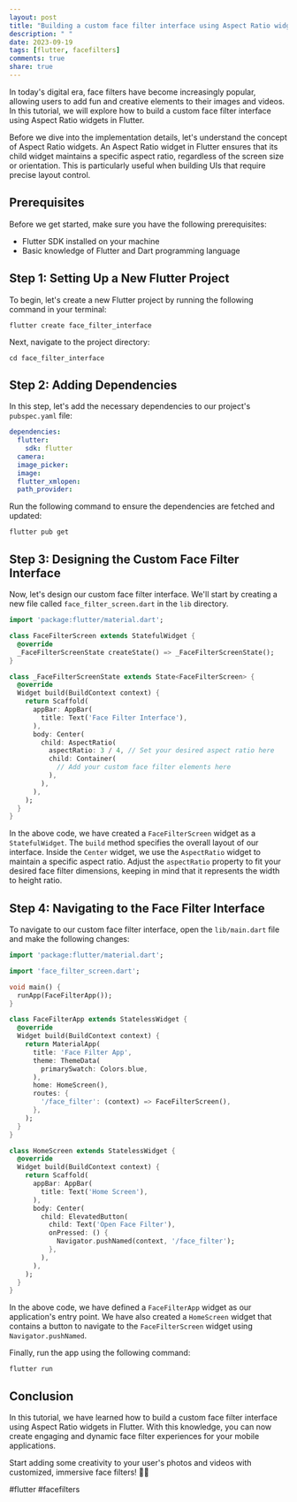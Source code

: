 ```yaml
---
layout: post
title: "Building a custom face filter interface using Aspect Ratio widgets in Flutter"
description: " "
date: 2023-09-19
tags: [flutter, facefilters]
comments: true
share: true
---
```


In today's digital era, face filters have become increasingly popular, allowing users to add fun and creative elements to their images and videos. In this tutorial, we will explore how to build a custom face filter interface using Aspect Ratio widgets in Flutter.

Before we dive into the implementation details, let's understand the concept of Aspect Ratio widgets. An Aspect Ratio widget in Flutter ensures that its child widget maintains a specific aspect ratio, regardless of the screen size or orientation. This is particularly useful when building UIs that require precise layout control.

## Prerequisites

Before we get started, make sure you have the following prerequisites:

- Flutter SDK installed on your machine
- Basic knowledge of Flutter and Dart programming language

## Step 1: Setting Up a New Flutter Project

To begin, let's create a new Flutter project by running the following command in your terminal:

```flutter
flutter create face_filter_interface
```

Next, navigate to the project directory:

```flutter
cd face_filter_interface
```

## Step 2: Adding Dependencies

In this step, let's add the necessary dependencies to our project's `pubspec.yaml` file:

```yaml
dependencies:
  flutter:
    sdk: flutter
  camera:
  image_picker:
  image:
  flutter_xmlopen:
  path_provider:
```

Run the following command to ensure the dependencies are fetched and updated:

```flutter
flutter pub get
```

## Step 3: Designing the Custom Face Filter Interface

Now, let's design our custom face filter interface. We'll start by creating a new file called `face_filter_screen.dart` in the `lib` directory.

```dart
import 'package:flutter/material.dart';

class FaceFilterScreen extends StatefulWidget {
  @override
  _FaceFilterScreenState createState() => _FaceFilterScreenState();
}

class _FaceFilterScreenState extends State<FaceFilterScreen> {
  @override
  Widget build(BuildContext context) {
    return Scaffold(
      appBar: AppBar(
        title: Text('Face Filter Interface'),
      ),
      body: Center(
        child: AspectRatio(
          aspectRatio: 3 / 4, // Set your desired aspect ratio here
          child: Container(
            // Add your custom face filter elements here
          ),
        ),
      ),
    );
  }
}
```

In the above code, we have created a `FaceFilterScreen` widget as a `StatefulWidget`. The `build` method specifies the overall layout of our interface. Inside the `Center` widget, we use the `AspectRatio` widget to maintain a specific aspect ratio. Adjust the `aspectRatio` property to fit your desired face filter dimensions, keeping in mind that it represents the width to height ratio.

## Step 4: Navigating to the Face Filter Interface

To navigate to our custom face filter interface, open the `lib/main.dart` file and make the following changes:

```dart
import 'package:flutter/material.dart';

import 'face_filter_screen.dart';

void main() {
  runApp(FaceFilterApp());
}

class FaceFilterApp extends StatelessWidget {
  @override
  Widget build(BuildContext context) {
    return MaterialApp(
      title: 'Face Filter App',
      theme: ThemeData(
        primarySwatch: Colors.blue,
      ),
      home: HomeScreen(),
      routes: {
        '/face_filter': (context) => FaceFilterScreen(),
      },
    );
  }
}

class HomeScreen extends StatelessWidget {
  @override
  Widget build(BuildContext context) {
    return Scaffold(
      appBar: AppBar(
        title: Text('Home Screen'),
      ),
      body: Center(
        child: ElevatedButton(
          child: Text('Open Face Filter'),
          onPressed: () {
            Navigator.pushNamed(context, '/face_filter');
          },
        ),
      ),
    );
  }
}
```

In the above code, we have defined a `FaceFilterApp` widget as our application's entry point. We have also created a `HomeScreen` widget that contains a button to navigate to the `FaceFilterScreen` widget using `Navigator.pushNamed`.

Finally, run the app using the following command:

```flutter
flutter run
```

## Conclusion

In this tutorial, we have learned how to build a custom face filter interface using Aspect Ratio widgets in Flutter. With this knowledge, you can now create engaging and dynamic face filter experiences for your mobile applications.

Start adding some creativity to your user's photos and videos with customized, immersive face filters! 📸✨

#flutter #facefilters